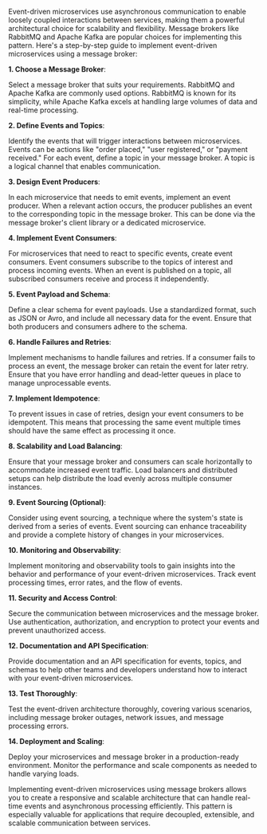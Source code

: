Event-driven microservices use asynchronous communication to enable loosely coupled interactions between services, making them a powerful architectural choice for scalability and flexibility. Message brokers like RabbitMQ and Apache Kafka are popular choices for implementing this pattern. Here's a step-by-step guide to implement event-driven microservices using a message broker:

**1. Choose a Message Broker**:

   Select a message broker that suits your requirements. RabbitMQ and Apache Kafka are commonly used options. RabbitMQ is known for its simplicity, while Apache Kafka excels at handling large volumes of data and real-time processing.

**2. Define Events and Topics**:

   Identify the events that will trigger interactions between microservices. Events can be actions like "order placed," "user registered," or "payment received." For each event, define a topic in your message broker. A topic is a logical channel that enables communication.

**3. Design Event Producers**:

   In each microservice that needs to emit events, implement an event producer. When a relevant action occurs, the producer publishes an event to the corresponding topic in the message broker. This can be done via the message broker's client library or a dedicated microservice.

**4. Implement Event Consumers**:

   For microservices that need to react to specific events, create event consumers. Event consumers subscribe to the topics of interest and process incoming events. When an event is published on a topic, all subscribed consumers receive and process it independently.

**5. Event Payload and Schema**:

   Define a clear schema for event payloads. Use a standardized format, such as JSON or Avro, and include all necessary data for the event. Ensure that both producers and consumers adhere to the schema.

**6. Handle Failures and Retries**:

   Implement mechanisms to handle failures and retries. If a consumer fails to process an event, the message broker can retain the event for later retry. Ensure that you have error handling and dead-letter queues in place to manage unprocessable events.

**7. Implement Idempotence**:

   To prevent issues in case of retries, design your event consumers to be idempotent. This means that processing the same event multiple times should have the same effect as processing it once.

**8. Scalability and Load Balancing**:

   Ensure that your message broker and consumers can scale horizontally to accommodate increased event traffic. Load balancers and distributed setups can help distribute the load evenly across multiple consumer instances.

**9. Event Sourcing (Optional)**:

   Consider using event sourcing, a technique where the system's state is derived from a series of events. Event sourcing can enhance traceability and provide a complete history of changes in your microservices.

**10. Monitoring and Observability**:

   Implement monitoring and observability tools to gain insights into the behavior and performance of your event-driven microservices. Track event processing times, error rates, and the flow of events.

**11. Security and Access Control**:

   Secure the communication between microservices and the message broker. Use authentication, authorization, and encryption to protect your events and prevent unauthorized access.

**12. Documentation and API Specification**:

   Provide documentation and an API specification for events, topics, and schemas to help other teams and developers understand how to interact with your event-driven microservices.

**13. Test Thoroughly**:

   Test the event-driven architecture thoroughly, covering various scenarios, including message broker outages, network issues, and message processing errors.

**14. Deployment and Scaling**:

   Deploy your microservices and message broker in a production-ready environment. Monitor the performance and scale components as needed to handle varying loads.

Implementing event-driven microservices using message brokers allows you to create a responsive and scalable architecture that can handle real-time events and asynchronous processing efficiently. This pattern is especially valuable for applications that require decoupled, extensible, and scalable communication between services.